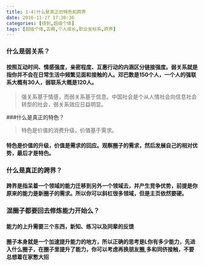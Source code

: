 ```yaml
---
title: 1-4|什么是真正的特色和跨界
date: 2016-11-27 17:38:36
categories: [得到,超级个体]
tags: [超级个体,古典,个人成长,职业坐标系,跨界]
---
```


### 什么是弱关系？

#### 按照互动时间、情感强度，亲密程度、互惠行动的内涵区分链接强度。弱关系就是指你并不会在日常生活中频繁见面和接触的人。邓巴数是150个人，一个人的强联系大概有30人，弱联系大概是120人。
<!-- more --> 
> 强关系基于情感，而弱关系基于信息。中国社会是个从人情社会向信息社会转型的社会，弱关系效应日益明显。

###什么是真正的特色？

> 特色是价值的消费升级，价值基于需求。

#### 特色是价值的升级，价值是需求的回应。观察圈子的需求，然后发展自己的相对优势，最后才是特色。

### 什么是真正的跨界？

#### 跨界是指呆着一个领域的能力迁移到另外一个领域去，并产生竞争优势，前提是你原来的能力是新圈子的需求。所以你可以斜杠很多领域，但是主页依然要硬。

### 混圈子都要回去修炼能力开始么？

#### 能力的上升需要三个东西，新知、练习以及同辈的反馈
#### 圈子本身就是一个加速提升能力的地方，所以正确的思考是L你有多少能力，先进入什么圈子，在圈子里提升了能力，你可以考虑再换朋友圈,多和同侪接触，不要总想着在家憋大招


